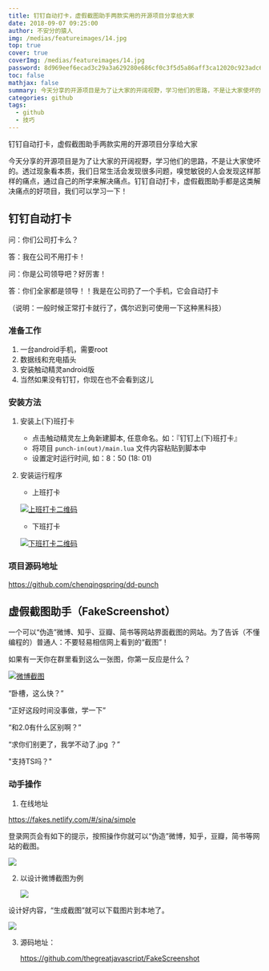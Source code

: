 ```yaml
---
title: 钉钉自动打卡，虚假截图助手两款实用的开源项目分享给大家
date: 2018-09-07 09:25:00
author: 不安分的猿人
img: /medias/featureimages/14.jpg
top: true
cover: true
coverImg: /medias/featureimages/14.jpg
password: 8d969eef6ecad3c29a3a629280e686cf0c3f5d5a86aff3ca12020c923adc6c92
toc: false
mathjax: false
summary: 今天分享的开源项目是为了让大家的开阔视野，学习他们的思路，不是让大家使坏的。透过现象看本质，我们日常生活会发现很多问题，嗅觉敏锐的人会发现这样那样的痛点，通过自己的所学来解决痛点。钉钉自动打卡，虚假截图助手都是这类解决痛点的好项目，我们可以学习一下！
categories: github
tags:
  - github
  - 技巧
---
```


钉钉自动打卡，虚假截图助手两款实用的开源项目分享给大家

今天分享的开源项目是为了让大家的开阔视野，学习他们的思路，不是让大家使坏的。透过现象看本质，我们日常生活会发现很多问题，嗅觉敏锐的人会发现这样那样的痛点，通过自己的所学来解决痛点。钉钉自动打卡，虚假截图助手都是这类解决痛点的好项目，我们可以学习一下！

## 钉钉自动打卡

问：你们公司打卡么？

答：我在公司不用打卡！

问：你是公司领导吧？好厉害！

答：你们全家都是领导！！我是在公司扔了一个手机，它会自动打卡 

（说明：一般时候正常打卡就行了，偶尔迟到可使用一下这种黑科技）

### 准备工作

1. 一台android手机，需要root
2. 数据线和充电插头
3. 安装触动精灵android版
4. 当然如果没有钉钉，你现在也不会看到这儿

### 安装方法

1. 安装上(下)班打卡 

   - 点击触动精灵左上角新建脚本, 任意命名。如：『钉钉上(下)班打卡』
   - 将项目 `punch-in(out)/main.lua` 文件内容粘贴到脚本中
   - 设置定时运行时间, 如：8：50 (18: 01)

2. 安装运行程序

   - 上班打卡

   [![上班打卡二维码](https://github.com/chenqingspring/dd-punch/raw/master/punch-in/qrcode.png)](https://github.com/chenqingspring/dd-punch/blob/master/punch-in/qrcode.png)

   - 下班打卡

   [![下班打卡二维码](https://github.com/chenqingspring/dd-punch/raw/master/punch-out/qrcode.png)](https://github.com/chenqingspring/dd-punch/blob/master/punch-out/qrcode.png)

### 项目源码地址

<https://github.com/chenqingspring/dd-punch> 

## 虚假截图助手（FakeScreenshot）

一个可以“伪造”微博、知乎、豆瓣、简书等网站界面截图的网站。为了告诉（不懂编程的）普通人：不要轻易相信网上看到的“截图”！

如果有一天你在群里看到这么一张图，你第一反应是什么？

[![微博截图](https://camo.githubusercontent.com/4911ea4f272f6929d7e4a039e95f160204a2d460/68747470733a2f2f692e6c6f6c692e6e65742f323031392f30352f30392f356364343433366265613061312e6a7067)](https://camo.githubusercontent.com/4911ea4f272f6929d7e4a039e95f160204a2d460/68747470733a2f2f692e6c6f6c692e6e65742f323031392f30352f30392f356364343433366265613061312e6a7067)

“卧槽，这么快？”

“正好这段时间没事做，学一下”

“和2.0有什么区别啊？”

“求你们别更了，我学不动了.jpg ？”

"支持TS吗？"

### 动手操作

1. 在线地址

<https://fakes.netlify.com/#/sina/simple> 

登录网页会有如下的提示，按照操作你就可以“伪造”微博，知乎，豆瓣，简书等网站的截图。

![](https://ae01.alicdn.com/kf/HTB1gJJdeQ5E3KVjSZFC762uzXXaL.png)

2. 以设计微博截图为例

   ![](https://ae01.alicdn.com/kf/HTB1HbpeeROD3KVjSZFF763n9pXaS.png)

设计好内容，“生成截图”就可以下载图片到本地了。

![](https://ae01.alicdn.com/kf/HTB1EA0meHus3KVjSZKb760qkFXa8.png)

3. 源码地址：

   <https://github.com/thegreatjavascript/FakeScreenshot> 
